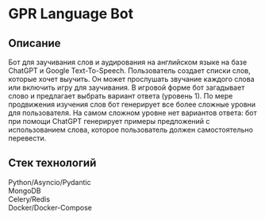 # GPR Language Bot

## Описание
Бот для заучивания слов и аудирования на английском языке на базе ChatGPT и Google Text-To-Speech. 
Пользователь создает списки слов, которые хочет выучить. Он может прослушать звучание каждого слова 
или включить игру для заучивания. В игровой форме бот загадывает слово и предлагает выбрать вариант 
ответа (уровень 1). По мере продвижения изучения слов бот генерирует все более сложные уровни для 
пользователя. На самом сложном уровне нет вариантов ответа: бот при помощи ChatGPT генерирует примеры 
предложений с использованием слова, которое пользователь должен самостоятельно перевести.

## Стек технологий
Python/Asyncio/Pydantic  
MongoDB  
Celery/Redis  
Docker/Docker-Compose  
